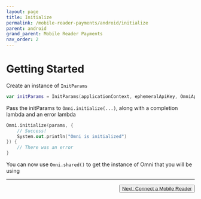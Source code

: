```yaml
---
layout: page
title: Initialize
permalink: /mobile-reader-payments/android/initialize
parent: android
grand_parent: Mobile Reader Payments
nav_order: 2
---
```


# Getting Started

Create an instance of `InitParams`

```kotlin
var initParams = InitParams(applicationContext, ephemeralApiKey, OmniApi.Environment.DEV)
```

Pass the initParams to `Omni.initialize(...)`, along with a completion lambda and an error lambda

```kotlin
Omni.initialize(params, {
	// Success!
    System.out.println("Omni is initialized")
}) {
	// There was an error
}
```

You can now use `Omni.shared()` to get the instance of Omni that you will be using


---

<button type="button" name="button" class="btn" style="float: right;">
<a href="/mobile-reader-payments/android/connect-reader/">Next: Connect a Mobile Reader</a>
</button>

<div style="margin-bottom: 10%"> </div>